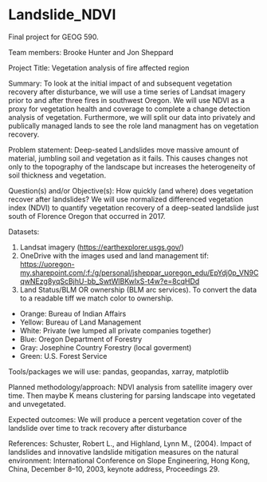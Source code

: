 # Landslide_NDVI
Final project for GEOG 590. 

Team members: Brooke Hunter and Jon Sheppard

Project Title: Vegetation analysis of fire affected region

Summary: To look at the initial impact of and subsequent vegetation recovery after  disturbance, we will use a time series of Landsat imagery prior to and after three fires in southwest Oregon. We will use NDVI as a proxy for vegetation health and coverage to complete a change detection analysis of vegetation. Furthermore, we will split our data into privately and publically managed lands to see the role land managment has on vegetation recovery.

Problem statement: Deep-seated Landslides move massive amount of material, jumbling soil and vegetation as it fails. This causes changes not only to the topography of the landscape but increases the heterogeneity of soil thickness and vegetation.

Question(s) and/or Objective(s): How quickly (and where) does vegetation recover after landslides? We will use normalized differenced vegetation index (NDVI) to quantify vegetation recovery of a deep-seated landslide just south of Florence Oregon that occurred in 2017.

Datasets:  
1. Landsat imagery (https://earthexplorer.usgs.gov/)
2. OneDrive with the images used and land management tif: https://uoregon-my.sharepoint.com/:f:/g/personal/jsheppar_uoregon_edu/EpYdj0p_VN9CqwNEzg8yqScBjhU-bb_SwtWlBKwlxS-t4w?e=8cqHDd
3. Land Status/BLM OR ownership (BLM arc services). To convert the data to a readable tiff we match color to ownership.
- Orange: Bureau of Indian Affairs
- Yellow: Bureau of Land Management
- White: Private (we lumped all private companies together)
- Blue: Oregon Department of Forestry
- Gray: Josephine Country Forestry (local goverment)
- Green: U.S. Forest Service

Tools/packages we will use: pandas, geopandas, xarray, matplotlib

Planned methodology/approach: NDVI analysis from satellite imagery over time. Then maybe K means clustering for parsing landscape into vegetated and unvegetated. 

Expected outcomes: We will produce a percent vegetation cover of the landslide over time to track recovery after disturbance

References:
Schuster, Robert L., and Highland, Lynn M., (2004). Impact of landslides and innovative landslide mitigation measures on the natural environment: International Conference on Slope Engineering, Hong Kong, China, December 8–10, 2003, keynote address, Proceedings 29.